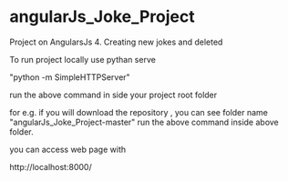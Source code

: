 # angularJs_Joke_Project
Project on AngularsJs 4. Creating new jokes and deleted 

To run project locally use pythan serve

"python -m SimpleHTTPServer"

run the above command in side your project root folder

for e.g. if you will download the repository , 
you can see folder name "angularJs_Joke_Project-master" 
run the above command inside above folder.

you can access web page with 

http://localhost:8000/ 
